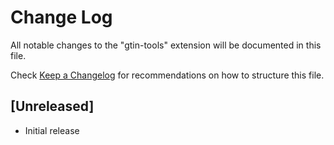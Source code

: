# Change Log
All notable changes to the "gtin-tools" extension will be documented in this file.

Check [Keep a Changelog](http://keepachangelog.com/) for recommendations on how to structure this file.

## [Unreleased]
- Initial release